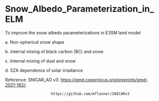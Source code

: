 # Snow_Albedo_Parameterization_in_ELM
To improve the snow albedo parameterizations in E3SM land model

a. Non-spherical snow shape

b. internal mixing of black carbon (BC) and snow

c. Internal mixing of dust and snow

d. SZA dependence of solar irradiance

Reference: SNICAR_AD v3: https://gmd.copernicus.org/preprints/gmd-2021-182/;
                        
                         https://github.com/mflanner/SNICARv3
